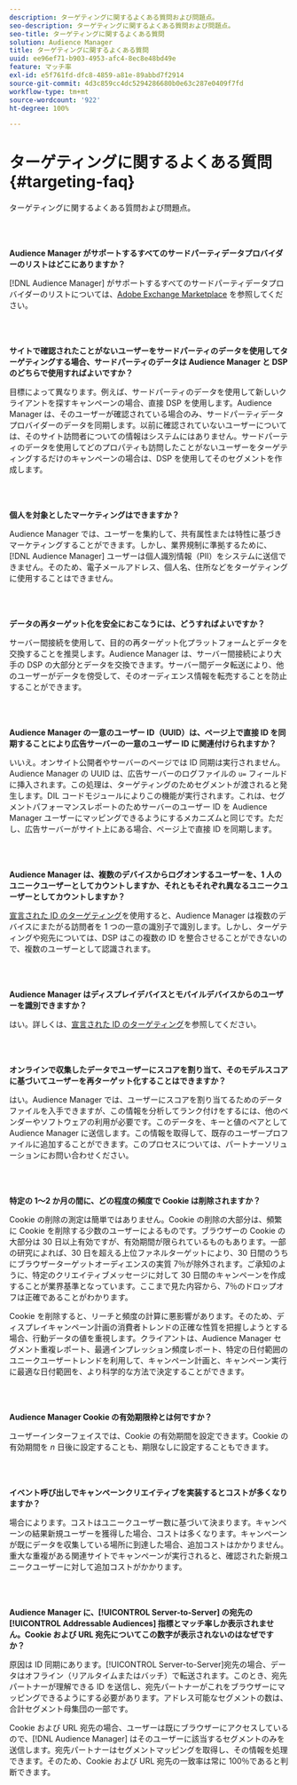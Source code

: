 ```yaml
---
description: ターゲティングに関するよくある質問および問題点。
seo-description: ターゲティングに関するよくある質問および問題点。
seo-title: ターゲティングに関するよくある質問
solution: Audience Manager
title: ターゲティングに関するよくある質問
uuid: ee96ef71-b903-4953-afc4-8ec8e48bd49e
feature: マッチ率
exl-id: e5f761fd-dfc8-4859-a81e-89abbd7f2914
source-git-commit: 4d3c859cc4dc5294286680b0e63c287e0409f7fd
workflow-type: tm+mt
source-wordcount: '922'
ht-degree: 100%

---
```


# ターゲティングに関するよくある質問{#targeting-faq}

ターゲティングに関するよくある質問および問題点。

<br> 

<!-- 

faq_targeting.xml

 -->

**Audience Manager がサポートするすべてのサードパーティデータプロバイダーのリストはどこにありますか？**

[!DNL Audience Manager] がサポートするすべてのサードパーティデータプロバイダーのリストについては、[Adobe Exchange Marketplace](https://exchange.adobe.com/experiencecloud.html) を参照してください。

<br> 

**サイトで確認されたことがないユーザーをサードパーティのデータを使用してターゲティングする場合、サードパーティのデータは Audience Manager と DSP のどちらで使用すればよいですか？**

目標によって異なります。例えば、サードパーティのデータを使用して新しいクライアントを探すキャンペーンの場合、直接 DSP を使用します。Audience Manager は、そのユーザーが確認されている場合のみ、サードパーティデータプロバイダーのデータを同期します。以前に確認されていないユーザーについては、そのサイト訪問者についての情報はシステムにはありません。サードパーティのデータを使用してどのプロパティも訪問したことがないユーザーをターゲティングするだけのキャンペーンの場合は、DSP を使用してそのセグメントを作成します。

<br> 

**個人を対象としたマーケティングはできますか？**

Audience Manager では、ユーザーを集約して、共有属性または特性に基づきマーケティングすることができます。しかし、業界規制に準拠するために、[!DNL Audience Manager] ユーザーは個人識別情報（PII）をシステムに送信できません。そのため、電子メールアドレス、個人名、住所などをターゲティングに使用することはできません。

<br> 

**データの再ターゲット化を安全におこなうには、どうすればよいですか？**

サーバー間接続を使用して、目的の再ターゲット化プラットフォームとデータを交換することを推奨します。Audience Manager は、サーバー間接続により大手の DSP の大部分とデータを交換できます。サーバー間データ転送により、他のユーザーがデータを傍受して、そのオーディエンス情報を転売することを防止することができます。

<br> 

**Audience Manager の一意のユーザー ID（UUID）は、ページ上で直接 ID を同期することにより広告サーバーの一意のユーザー ID に関連付けられますか？**

いいえ。オンサイト公開者やサーバーのページでは ID 同期は実行されません。Audience Manager の UUID は、広告サーバーのログファイルの `u=` フィールドに挿入されます。この処理は、ターゲティングのためセグメントが渡されると発生します。DIL コードモジュールによりこの機能が実行されます。これは、セグメントパフォーマンスレポートのためサーバーのユーザー ID を Audience Manager ユーザーにマッピングできるようにするメカニズムと同じです。ただし、広告サーバーがサイト上にある場合、ページ上で直接 ID を同期します。

<br> 

**Audience Manager は、複数のデバイスからログオンするユーザーを、1 人のユニークユーザーとしてカウントしますか、それともそれぞれ異なるユニークユーザーとしてカウントしますか？**

[宣言された ID のターゲティング](../features/declared-ids.md#declared-id-targeting)を使用すると、Audience Manager は複数のデバイスにまたがる訪問者を 1 つの一意の識別子で識別します。しかし、ターゲティングや宛先については、DSP はこの複数の ID を整合させることができないので、複数のユーザーとして認識されます。

<br> 

**Audience Manager はディスプレイデバイスとモバイルデバイスからのユーザーを識別できますか？**

はい。詳しくは、[宣言された ID のターゲティング](../features/declared-ids.md#declared-id-targeting)を参照してください。

<br> 

**オンラインで収集したデータでユーザーにスコアを割り当て、そのモデルスコアに基づいてユーザーを再ターゲット化することはできますか？**

はい。Audience Manager では、ユーザーにスコアを割り当てるためのデータファイルを入手できますが、この情報を分析してランク付けをするには、他のベンダーやソフトウェアの利用が必要です。このデータを、キーと値のペアとして Audience Manager に送信します。この情報を取得して、既存のユーザープロファイルに追加することができます。このプロセスについては、パートナーソリューションにお問い合わせください。

<br> 

**特定の 1～2 か月の間に、どの程度の頻度で Cookie は削除されますか？**

Cookie の削除の測定は簡単ではありません。Cookie の削除の大部分は、頻繁に Cookie を削除する少数のユーザーによるものです。ブラウザーの Cookie の大部分は 30 日以上有効ですが、有効期間が限られているものもあります。一部の研究によれば、30 日を超える上位ファネルターゲットにより、30 日間のうちにブラウザーターゲットオーディエンスの実質 7％が除外されます。ご承知のように、特定のクリエイティブメッセージに対して 30 日間のキャンペーンを作成することが業界基準となっています。ここまで見た内容から、7％のドロップオフは正確であることがわかります。

Cookie を削除すると、リーチと頻度の計算に悪影響があります。そのため、ディスプレイキャンペーン計画の消費者トレンドの正確な性質を把握しようとする場合、行動データの値を重視します。クライアントは、Audience Manager セグメント重複レポート、最適インプレッション頻度レポート、特定の日付範囲のユニークユーザートレンドを利用して、キャンペーン計画と、キャンペーン実行に最適な日付範囲を、より科学的な方法で決定することができます。

<br> 

**Audience Manager Cookie の有効期限枠とは何ですか？**

ユーザーインターフェイスでは、Cookie の有効期間を設定できます。Cookie の有効期間を *n* 日後に設定することも、期限なしに設定することもできます。

<br> 

**イベント呼び出しでキャンペーンクリエイティブを実装するとコストが多くなりますか？**

場合によります。コストはユニークユーザー数に基づいて決まります。キャンペーンの結果新規ユーザーを獲得した場合、コストは多くなります。キャンペーンが既にデータを収集している場所に到達した場合、追加コストはかかりません。重大な重複がある関連サイトでキャンペーンが実行されると、確認された新規ユニークユーザーに対して追加コストがかかります。

<br> 

**Audience Manager に、[!UICONTROL Server-to-Server] の宛先の [!UICONTROL Addressable Audiences] 指標とマッチ率しか表示されません。Cookie および URL 宛先についてこの数字が表示されないのはなぜですか？**

原因は ID 同期にあります。[!UICONTROL Server-to-Server]宛先の場合、データはオフライン（リアルタイムまたはバッチ）で転送されます。このとき、宛先パートナーが理解できる ID を送信し、宛先パートナーがこれをブラウザーにマッピングできるようにする必要があります。アドレス可能なセグメントの数は、合計セグメント母集団の一部です。

Cookie および URL 宛先の場合、ユーザーは既にブラウザーにアクセスしているので、[!DNL Audience Manager] はそのユーザーに該当するセグメントのみを送信します。宛先パートナーはセグメントマッピングを取得し、その情報を処理できます。そのため、Cookie および URL 宛先の一致率は常に 100％であると判断できます。
